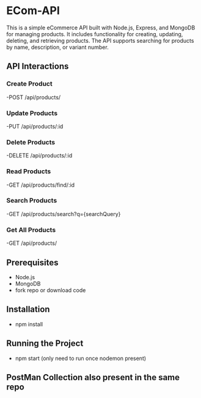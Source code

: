 # ECom-API
This is a simple eCommerce API built with Node.js, Express, and MongoDB for managing products. 
It includes functionality for creating, updating, deleting, and retrieving products. 
The API supports searching for products by name, description, or variant number.

## API Interactions
### Create Product
-POST /api/products/
### Update Products
-PUT /api/products/:id
### Delete Products
-DELETE /api/products/:id
### Read Products
-GET /api/products/find/:id

### Search Products
-GET /api/products/search?q={searchQuery}
### Get All Products
-GET /api/products/

## Prerequisites
  - Node.js
  - MongoDB
  - fork repo or download code
## Installation
  - npm install
## Running the Project
  - npm start (only need to run once nodemon present)
## PostMan Collection also present in the same repo
